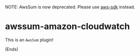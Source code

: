 NOTE: AwsSum is now deprecated. Please use [aws-sdk](https://www.npmjs.org/package/aws-sdk) instead.

# awssum-amazon-cloudwatch #

This is an ```AwsSum``` plugin!

(Ends)
